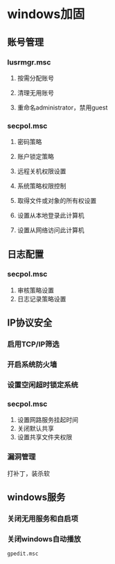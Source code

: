 # windows加固

## 账号管理

### lusrmgr.msc

1. 按需分配账号

2. 清理无用账号

3. 重命名administrator，禁用guest

### secpol.msc

1. 密码策略

2. 账户锁定策略
3. 远程关机权限设置
4. 系统策略权限控制
5. 取得文件或对象的所有权设置
6. 设置从本地登录此计算机
7. 设置从网络访问此计算机

## 日志配置

### secpol.msc

1. 审核策略设置
2. 日志记录策略设置

## IP协议安全

### 启用TCP/IP筛选

### 开启系统防火墙

### 设置空闲超时锁定系统

### secpol.msc

1. 设置网路服务挂起时间
2. 关闭默认共享
3. 设置共享文件夹权限

### 漏洞管理

打补丁，装杀软

## windows服务

### 关闭无用服务和自启项

### 关闭windows自动播放

`gpedit.msc`

